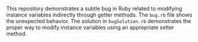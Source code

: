 This repository demonstrates a subtle bug in Ruby related to modifying instance variables indirectly through getter methods. The `bug.rb` file shows the unexpected behavior.  The solution in `bugSolution.rb` demonstrates the proper way to modify instance variables using an appropriate setter method.